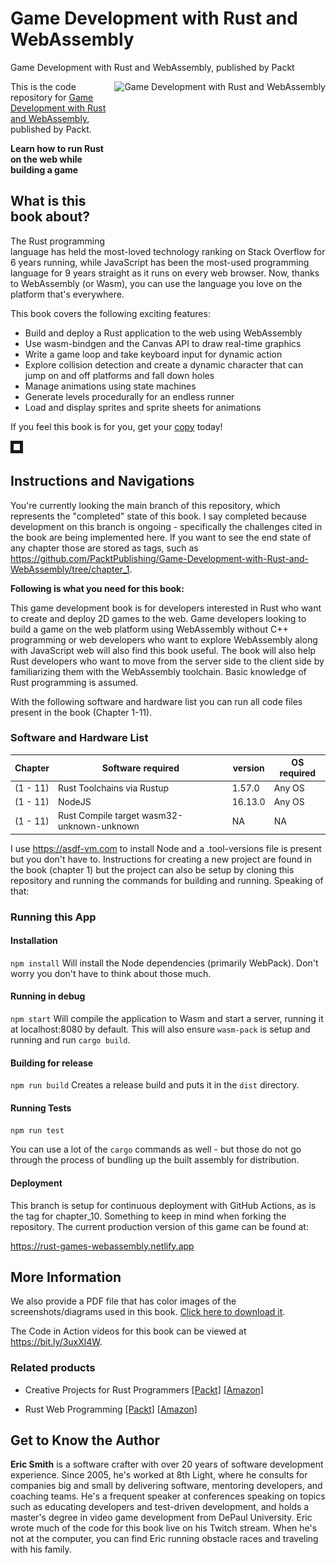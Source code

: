 # Game Development with Rust and WebAssembly
Game Development with Rust and WebAssembly, published by Packt

<a href="https://www.packtpub.com/product/game-development-with-rust-and-webassembly/9781801070973"><img src="https://static.packt-cdn.com/products/9781801070973/cover/smaller" alt="Game Development with Rust and WebAssembly" height="256px" align="right"></a>

This is the code repository for [Game Development with Rust and WebAssembly](https://www.packtpub.com/product/game-development-with-rust-and-webassembly/9781801070973), published by Packt.

**Learn how to run Rust on the web while building a game**

## What is this book about?
The Rust programming language has held the most-loved technology ranking on Stack Overflow for 6 years running, while JavaScript has been the most-used programming language for 9 years straight as it runs on every web browser. Now, thanks to WebAssembly (or Wasm), you can use the language you love on the platform that's everywhere.

This book covers the following exciting features:

* Build and deploy a Rust application to the web using WebAssembly
* Use wasm-bindgen and the Canvas API to draw real-time graphics
* Write a game loop and take keyboard input for dynamic action
* Explore collision detection and create a dynamic character that can jump on and off platforms and fall down holes
* Manage animations using state machines
* Generate levels procedurally for an endless runner
* Load and display sprites and sprite sheets for animations

If you feel this book is for you, get your [copy](https://www.amazon.com/dp/1801070970) today!

<a href="https://www.packtpub.com/?utm_source=github&utm_medium=banner&utm_campaign=GitHubBanner"><img src="https://raw.githubusercontent.com/PacktPublishing/GitHub/master/GitHub.png" 
alt="https://www.packtpub.com/" border="5" /></a>


## Instructions and Navigations

You're currently looking the main branch of this repository, which represents the "completed" state of this book. I say completed because development on this branch is ongoing - specifically the challenges cited in the book are being implemented here. If you want to see the end state of any chapter those are stored as tags, such as https://github.com/PacktPublishing/Game-Development-with-Rust-and-WebAssembly/tree/chapter_1.

**Following is what you need for this book:**

This game development book is for developers interested in Rust who want to create and deploy 2D games to the web. Game developers looking to build a game on the web platform using WebAssembly without C++ programming or web developers who want to explore WebAssembly along with JavaScript web will also find this book useful. The book will also help Rust developers who want to move from the server side to the client side by familiarizing them with the WebAssembly toolchain. Basic knowledge of Rust programming is assumed.

With the following software and hardware list you can run all code files present in the book (Chapter 1-11).

### Software and Hardware List

| Chapter  | Software required                          | version | OS required |
|----------|--------------------------------------------|---------|-------------|
| (1 - 11) | Rust Toolchains via Rustup                 | 1.57.0  | Any OS      |
| (1 - 11) | NodeJS                                     | 16.13.0 | Any OS      |
| (1 - 11) | Rust Compile target wasm32-unknown-unknown | NA      | NA          |

I use https://asdf-vm.com to install Node and a .tool-versions file is present but you don't have to. Instructions for creating a new project are found in the book (chapter 1) but the project can also be setup by cloning this repository and running the commands for building and running. Speaking of that:

### Running this App

#### Installation

`npm install` Will install the Node dependencies (primarily WebPack). Don't worry you don't have to think about those much.

#### Running in debug

`npm start` Will compile the application to Wasm and start a server, running it at localhost:8080 by default. This will also ensure `wasm-pack` is setup and running and run `cargo build`.

#### Building for release

`npm run build` Creates a release build and puts it in the `dist` directory.

#### Running Tests

`npm run test`

You can use a lot of the `cargo` commands as well - but those do not go through the process of bundling up the built assembly for distribution. 

#### Deployment

This branch is setup for continuous deployment with GitHub Actions, as is the tag for chapter_10. Something to keep in mind when forking the repository. The current production version of this game can be found at:

https://rust-games-webassembly.netlify.app

## More Information 
We also provide a PDF file that has color images of the screenshots/diagrams used in this book. [Click here to download it](https://static.packt-cdn.com/downloads/9781801070973_ColorImages.pdf).

The Code in Action videos for this book can be viewed at https://bit.ly/3uxXl4W.

### Related products <Other books you may enjoy>
* Creative Projects for Rust Programmers  [[Packt]](https://www.packtpub.com/product/creative-projects-for-rust-programmers/9781789346220) [[Amazon]](https://www.amazon.com/Creative-Projects-Rust-Programmers-WebAssembly/dp/1789346223)

* Rust Web Programming [[Packt]](https://www.packtpub.com/product/rust-web-programming/9781800560819) [[Amazon]](https://www.amazon.com/Rust-Web-Programming-hands-programming-dp-1800560818/dp/1800560818/ref=mt_other?_encoding=UTF8&me=&qid=)

## Get to Know the Author
**Eric Smith** is a software crafter with over 20 years of software development experience. Since 2005, he's worked at 8th Light, where he consults for companies big and small by delivering software, mentoring developers, and coaching teams. He's a frequent speaker at conferences speaking on topics such as educating developers and test-driven development, and holds a master's degree in video game development from DePaul University. Eric wrote much of the code for this book live on his Twitch stream. When he's not at the computer, you can find Eric running obstacle races and traveling with his family.



